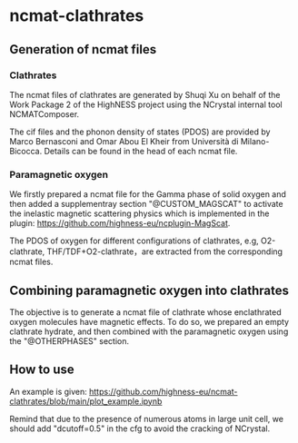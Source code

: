 # ncmat-clathrates

## Generation of ncmat files

### Clathrates

The ncmat files of clathrates are generated by Shuqi Xu on behalf of 
the Work Package 2 of the HighNESS project using the NCrystal internal 
tool NCMATComposer.

The cif files and the phonon density of states (PDOS) are provided by Marco 
Bernasconi and Omar Abou El Kheir from Università di Milano-Bicocca. Details
can be found in the head of each ncmat file.

### Paramagnetic oxygen

We firstly prepared a ncmat file for the Gamma phase of solid oxygen and
then added a supplementray section "@CUSTOM_MAGSCAT" to activate the 
inelastic magnetic scattering physics which is implemented in the plugin: 
https://github.com/highness-eu/ncplugin-MagScat. 

The PDOS of oxygen for different configurations of clathrates, e.g, 
O2-clathrate, THF/TDF+O2-clathrate，are extracted from the corresponding 
ncmat files.

## Combining paramagnetic oxygen into clathrates

The objective is to generate a ncmat file of clathrate whose enclathrated
oxygen molecules have magnetic effects. To do so, we prepared an empty 
clathrate hydrate, and then combined with the paramagnetic oxygen using
the "@OTHERPHASES" section.

## How to use

An example is given: https://github.com/highness-eu/ncmat-clathrates/blob/main/plot_example.ipynb

Remind that due to the presence of numerous atoms in large unit cell, we
should add "dcutoff=0.5" in the cfg to avoid the cracking of NCrystal.
